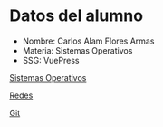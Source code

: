 # Datos del alumno
- Nombre: Carlos Alam Flores Armas
- Materia: Sistemas Operativos 
- SSG: VuePress 

[Sistemas Operativos](SO.md)

[Redes](Redes.md)

[Git](Git.md)